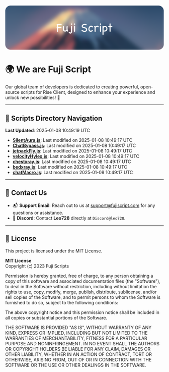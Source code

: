 ![Banner](.github/b.webp)

# 🌍 **We are Fuji Script**

Our global team of developers is dedicated to creating powerful, open-source scripts for Rise Client, designed to enhance your experience and unlock new possibilities! 🌟

---
<!-- SCRIPTS_NAVIGATION_START -->
## 📂 **Scripts Directory Navigation**

**Last Updated**: 2025-01-08 10:49:19 UTC

- **[SilentAura.js](scripts/SilentAura.js)**: Last modified on 2025-01-08 10:49:17 UTC
- **[ChatBypass.js](scripts/ChatBypass.js)**: Last modified on 2025-01-08 10:49:17 UTC
- **[jetpackFly.js](scripts/jetpackFly.js)**: Last modified on 2025-01-08 10:49:17 UTC
- **[velocityHylex.js](scripts/velocityHylex.js)**: Last modified on 2025-01-08 10:49:17 UTC
- **[chestxray.js](scripts/chestxray.js)**: Last modified on 2025-01-08 10:49:17 UTC
- **[bedxray.js](scripts/bedxray.js)**: Last modified on 2025-01-08 10:49:17 UTC
- **[chatMacro.js](scripts/chatMacro.js)**: Last modified on 2025-01-08 10:49:17 UTC

<!-- SCRIPTS_NAVIGATION_END -->

---

## 💬 **Contact Us**  
- 📬 **Support Email**: Reach out to us at [support@fujiscript.com](mailto:support@fujiscript.com) for any questions or assistance.  
- 💬 **Discord**: Contact **Leo728** directly at `Discord@leo728`.

---

## 📜 **License**

This project is licensed under the MIT License.  

**MIT License**  
Copyright (c) 2023 Fuji Scripts  

Permission is hereby granted, free of charge, to any person obtaining a copy of this software and associated documentation files (the "Software"), to deal in the Software without restriction, including without limitation the rights to use, copy, modify, merge, publish, distribute, sublicense, and/or sell copies of the Software, and to permit persons to whom the Software is furnished to do so, subject to the following conditions:  

The above copyright notice and this permission notice shall be included in all copies or substantial portions of the Software.  

THE SOFTWARE IS PROVIDED "AS IS", WITHOUT WARRANTY OF ANY KIND, EXPRESS OR IMPLIED, INCLUDING BUT NOT LIMITED TO THE WARRANTIES OF MERCHANTABILITY, FITNESS FOR A PARTICULAR PURPOSE AND NONINFRINGEMENT. IN NO EVENT SHALL THE AUTHORS OR COPYRIGHT HOLDERS BE LIABLE FOR ANY CLAIM, DAMAGES OR OTHER LIABILITY, WHETHER IN AN ACTION OF CONTRACT, TORT OR OTHERWISE, ARISING FROM, OUT OF OR IN CONNECTION WITH THE SOFTWARE OR THE USE OR OTHER DEALINGS IN THE SOFTWARE.  
